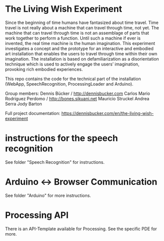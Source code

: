 # The Living Wish Experiment
Since the beginning of time humans have fantasized about time travel. Time travel is not really about a machine that can travel through time, not yet. The machine that can travel through time is not an assemblage of parts that work together to perform a function. Until such a machine if ever is invented, the real time machine is the human imagination.
This experiment investigates a concept and the prototype for an interactive and embodied art installation that enables the users to travel through time within their own imagination. The installation is based on defamiliarization as a disorientation technique which is used to actively engage the users’ imagination, provoking rich embodied experiences. 

This repo contains the code for the technical part of the installation (WebApp, SpeechRecognition, ProcessingLoader and Arduino).

Group members:
Dennis Bücker / http://dennisbucker.com
Carlos Mario Rodriguez Perdomo / http://bones.sikuani.net
Mauricio Struckel
Andrea Serra
Jody Barton

Full project documentation: https://dennisbucker.com/en/the-living-wish-experiment


# instructions for the speech recognition

See folder "Speech Recognition" for instructions.


# Arduino <-> Browser Communication

See folder "Arduino" for more instructions.


# Processing API

There is an API-Template available for Processing. See the specific PDE for more.
